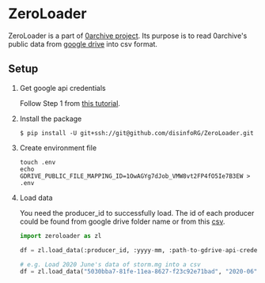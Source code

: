 ZeroLoader
==

ZeroLoader is a part of [0archive project](https://0archive.tw/). Its purpose is to read 0archive's public data from [google drive](https://drive.google.com/drive/u/1/folders/1ckDs03tdXhLdeF0N2St5OP0EeqxFC1bm) into csv format.

## Setup
 
1. Get google api credentials

    Follow Step 1 from [this tutorial](https://developers.google.com/drive/api/v3/quickstart/python).

2. Install the package

    ```shell script
    $ pip install -U git+ssh://git@github.com/disinfoRG/ZeroLoader.git
    ```

3. Create environment file

    ```shell script
    touch .env
    echo GDRIVE_PUBLIC_FILE_MAPPING_ID=1OwAGYg7dJob_VMW8vt2FP4fO5Ie7B3EW > .env
    ```

4. Load data

    You need the producer_id to successfully load. The id of each producer could be found from google drive folder name or from this [csv](https://drive.google.com/file/d/1JpHclJLrfRO1Yz5oiPdfacEWggUoGTes/view?usp=sharing).
    
    ```python
    import zeroloader as zl
 
    df = zl.load_data(:producer_id, :yyyy-mm, :path-to-gdrive-api-credentials)
   
    # e.g. Load 2020 June's data of storm.mg into a csv
    df = zl.load_data("5030bba7-81fe-11ea-8627-f23c92e71bad", "2020-06", "service.json") 
    ```
